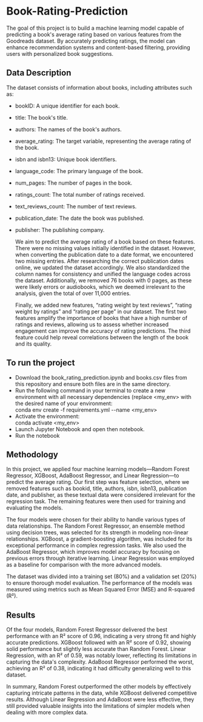 # Book-Rating-Prediction
 The goal of this project is to build a machine learning model capable of predicting a book's average rating based on various features from the Goodreads dataset. By accurately predicting ratings, the model can enhance recommendation systems and content-based filtering, providing users with personalized book suggestions.

## Data Description
The dataset consists of information about books, including attributes such as:
- bookID: A unique identifier for each book.
- title: The book's title.
- authors: The names of the book's authors.
- average_rating: The target variable, representing the average rating of the book.
- isbn and isbn13: Unique book identifiers.
- language_code: The primary language of the book.
- num_pages: The number of pages in the book.
- ratings_count: The total number of ratings received.
- text_reviews_count: The number of text reviews.
- publication_date: The date the book was published.
- publisher: The publishing company.

  We aim to predict the average rating of a book based on these features.
There were no missing values initially identified in the dataset. However, when converting the publication date to a date format, we encountered two missing entries. After researching the correct publication dates online, we updated the dataset accordingly. We also standardized the column names for consistency and unified the language codes across the dataset. Additionally, we removed 76 books with 0 pages, as these were likely errors or audiobooks, which we deemed irrelevant to the analysis, given the total of over 11,000 entries.

   Finally, we added new features, “rating weight by text reviews”, “rating weight by ratings” and “rating per page” in our dataset. The first two features amplify the importance of books that have a high number of ratings and reviews, allowing us to assess whether increased engagement can improve the accuracy of rating predictions. The third feature could help reveal correlations between the length of the book and its quality.

## To run the project
- Download the book_rating_prediction.ipynb and books.csv files from this repository and ensure both files are in the same directory.
- Run the following command in your terminal to create a new environment with all necessary dependencies (replace <my_env> with the desired name of your environment:  
conda env create -f requirements.yml --name <my_env>
- Activate the environment:  
 conda activate <my_env>
- Launch Jupyter Notebook and open then notebook.
- Run the notebook

##  Methodology
 
   In this project, we applied four machine learning models—Random Forest Regressor, XGBoost, AdaBoost Regressor, and Linear Regression—to predict the average rating. Our first step was feature selection, where we removed features such as bookid, title, authors, isbn, isbn13, publication date, and publisher, as these textual data were considered irrelevant for the regression task. The remaining features were then used for training and evaluating the models.

   The four models were chosen for their ability to handle various types of data relationships. The Random Forest Regressor, an ensemble method using decision trees, was selected for its strength in modeling non-linear relationships. XGBoost, a gradient-boosting algorithm, was included for its exceptional performance in complex regression tasks. We also used the AdaBoost Regressor, which improves model accuracy by focusing on previous errors through iterative learning. Linear Regression was employed as a baseline for comparison with the more advanced models.

   The dataset was divided into a training set (80%) and a validation set (20%) to ensure thorough model evaluation. The performance of the models was measured using metrics such as Mean Squared Error (MSE) and R-squared (R²).

## Results
Of the four models, Random Forest Regressor delivered the best performance with an R² score of 0.96, indicating a very strong fit and highly accurate predictions. XGBoost followed with an R² score of 0.92, showing solid performance but slightly less accurate than Random Forest. Linear Regression, with an R² of 0.59, was notably lower, reflecting its limitations in capturing the data's complexity. AdaBoost Regressor performed the worst, achieving an R² of 0.38, indicating it had difficulty generalizing well to this dataset.

In summary, Random Forest outperformed the other models by effectively capturing intricate patterns in the data, while XGBoost delivered competitive results. Although Linear Regression and AdaBoost were less effective, they still provided valuable insights into the limitations of simpler models when dealing with more complex data.



